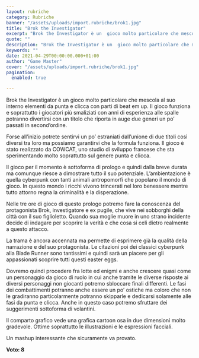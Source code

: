 ```yaml
---
layout: rubriche
category: Rubriche
banner: "/assets/uploads/import.rubriche/brok1.jpg"
title: "Brok the Investigator"
excerpt: "Brok the Investigator è un  gioco molto particolare che mescola al suo interno elementi da punta e clicca con parti di beat em up. Il gioco funziona e soprattutto i giocatori più smaliziati con anni di esperienza alle spalle potranno divertirsi con un titolo che riporta in auge due generi un po’ passati in second’ordine. [&hellip"
quote: ""
description: "Brok the Investigator è un  gioco molto particolare che mescola al suo interno elementi da punta e clicca con parti di beat em up. Il gioco funziona e soprattutto i giocatori più smaliziati con anni di esperienza alle spalle potranno divertirsi con un titolo che riporta in auge due generi un po’ passati in second’ordine. [&hellip"
keywords: ""
date: 2021-04-29T00:00:00.000+01:00
author: "Game Master"
cover: "/assets/uploads/import.rubriche/brok1.jpg"
pagination:
  enabled: true

---
```


Brok the Investigator è un gioco molto particolare che mescola al suo interno elementi da punta e clicca con parti di beat em up. Il gioco funziona e soprattutto i giocatori più smaliziati con anni di esperienza alle spalle potranno divertirsi con un titolo che riporta in auge due generi un po’ passati in second’ordine.

Forse all’inizio potrete sentirvi un po’ estraniati dall’unione di due titoli così diversi tra loro ma possiamo garantirvi che la formula funziona. Il gioco è stato realizzato da COWCAT, uno studio di sviluppo francese che sta sperimentando molto soprattutto sul genere punta e clicca.

Il gioco per il momento è sottoforma di prologo e quindi dalla breve durata ma comunque riesce a dimostrare tutto il suo potenziale. L’ambientazione è quella cyberpunk con tanti animali antropomorfi che popolano il mondo di gioco. In questo mondo i ricchi vivono trincerati nel loro benessere mentre tutto attorno regna la criminalità e la disperazione.

Nelle tre ore di gioco di questo prologo potremo fare la conoscenza del protagonista Brok, investigatore e ex pugile, che vive nei sobborghi della città con il suo figlioletto. Quando sua moglie muore in uno strano incidente decide di indagare per scoprire la verità e che cosa si celi dietro realmente a questo attacco.

La trama è ancora accennata ma permette di esprimere già la qualità della narrazione e del suo protagonista. Le citazioni poi dei classici cyberpunk alla Blade Runner sono tantissimi e quindi sarà un piacere per gli appassionati scoprire tutti questi easter eggs.

Dovremo quindi procedere fra lotte ed enigmi e anche crescere quasi come un personaggio da gioco di ruolo in cui anche tramite le diverse risposte ai diversi personaggi non giocanti potremo sbloccare finali differenti. Le fasi dei combattimenti potranno anche essere un po’ ostiche ma coloro che non le gradiranno particolarmente potranno skipparle e dedicarsi solamente alle fasi da punta e clicca. Anche in questo caso potremo sfruttare dei suggerimenti sottoforma di volantini.

Il comparto grafico vede una grafica cartoon osa in due dimensioni molto gradevole. Ottime soprattutto le illustrazioni e le espressioni facciali.

Un mashup interessante che sicuramente va provato.

**Voto: 8** 